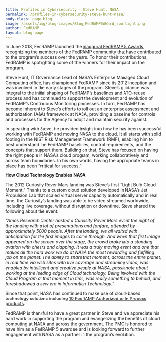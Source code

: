 ```yaml
---
title: Profiles in Cybersecurity - Steve Hunt, NASA
permalink: /profiles-in-cybersecurity-steve-hunt-nasa/
body-class: page-blog
image: /assets/img/blog-images/Blog_FedRAMP5AWard_spotlight.png
author: FedRAMP
layout: blog-page
---
```

In June 2018, FedRAMP launched the <a href="https://www.fedramp.gov/congratulations-to-the-2018-fedramp-five-award-winners/">inaugural FedRAMP 5 Awards</a>, recognizing the members of the FedRAMP community that have contributed to the program’s success over the years. To honor their contributions, FedRAMP is spotlighting some of the winners for their impact on the program. 

Steve Hunt, IT Governance Lead of NASA’s Enterprise Managed Cloud Computing office, has championed FedRAMP since its 2012 inception and was involved in the early stages of the program. Steve’s guidance was integral to the initial shaping of FedRAMP’s baselines and ATO-reuse process and has continued to support the development and evolution of FedRAMP’s Continuous Monitoring processes.  In turn, FedRAMP has become inherent to Steve’s efforts to roll out an enterprise assessment and authorization (A&A) framework at NASA, providing a baseline for controls and processes for the Agency to adopt and maintain security against.

In speaking with Steve, he provided insight into how he has been successful working with FedRAMP and moving NASA to the cloud. It all starts with solid footing in the NIST Risk Management Framework (RMF), enabling him to best understand the FedRAMP baselines, control requirements, and the concepts that support them. Building on that, Steve has focused on having the right people in NASA’s cloud program, working collaboratively and across team boundaries. In his own words, having the appropriate teams in place has been “critical for success.” 

**How Cloud Technology Enables NASA**

The 2012 Curiosity Rover Mars landing was Steve’s first “Light Bulb Cloud Moment.” Thanks to a custom cloud solution developed in NASA’s Jet Propulsion Lab that scaled virtual server capacity automatically and in real time, the Curiosity’s landing was able to be video streamed worldwide, including live coverage, without disruption or downtime. Steve shared the following about the event:

*“Ames Research Center hosted a Curiosity Rover Mars event the night of the landing with a lot of presentations and fanfare, attended by approximately 5000 people. After the landing, we all waited with anticipation for the first images to come through.  And when that first image appeared on the screen over the stage, the crowd broke into a standing ovation with cheers and clapping. It was a truly moving event and one that makes all the hard work we do at NASA the most rewarding and fulfilling job on the planet. The ability to share that moment, across the entire planet, in real time via web sites with live coverage and streaming video, was enabled by intelligent and creative people at NASA, passionate about working at the leading edge of Cloud technology.  Being involved with the Cloud Program at that moment in time, was really something to behold, and foreshadowed a new era in Information Technology.”*

Since that point, NASA has continued to make use of cloud-based technology solutions including <a href="https://marketplace.fedramp.gov/#/agency/national-aeronautics-and-space-administration?sort=name">10 FedRAMP Authorized or In Process products</a>.

FedRAMP is thankful to have a great partner in Steve and we appreciate his hard work in supporting the program and evangelizing the benefits of cloud computing at NASA and across the government. The PMO is honored to have him as a FedRAMP 5 awardee and is looking forward to further engagement with NASA as a partner in the program’s evolution. 

